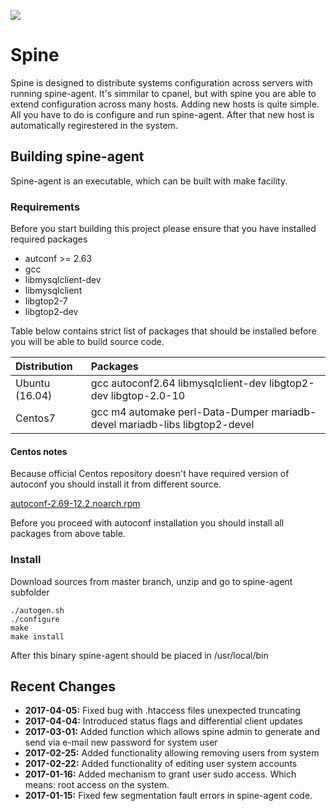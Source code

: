  ![](https://api.travis-ci.org/kkrolikowski/spine.svg?branch=master)
# Spine
Spine is designed to distribute systems configuration across servers with running spine-agent. It's simmilar to cpanel, but with spine you are able to extend configuration across many hosts.
Adding new hosts is quite simple. All you have to do is configure and run spine-agent. After that new host is automatically regirestered in the system.
## Building spine-agent
Spine-agent is an executable, which can be built with make facility.
### Requirements
Before you start building this project please ensure that you have installed required packages
- autconf >= 2.63
- gcc
- libmysqlclient-dev
- libmysqlclient
- libgtop2-7
- libgtop2-dev

Table below contains strict list of packages that should be installed before you will be able to build source code.

| **Distribution** | **Packages**                                                               |
|:-----------------|:---------------------------------------------------------------------------|
| Ubuntu (16.04)   | gcc autoconf2.64 libmysqlclient-dev libgtop2-dev libgtop-2.0-10            |
| Centos7          | gcc m4 automake perl-Data-Dumper mariadb-devel mariadb-libs libgtop2-devel |

#### Centos notes
Because official Centos repository doesn't have required version of autoconf you should install it from different source.

[autoconf-2.69-12.2.noarch.rpm](ftp://ftp.pbone.net/mirror/ftp5.gwdg.de/pub/opensuse/repositories/home:/monkeyiq:/centos6updates/CentOS_CentOS-6/noarch/autoconf-2.69-12.2.noarch.rpm)

Before you proceed with autoconf installation you should install all packages from above table.

### Install
Download sources from master branch, unzip and go to spine-agent subfolder
```
./autogen.sh
./configure
make
make install
```
After this binary spine-agent should be placed in /usr/local/bin

## Recent Changes
- **2017-04-05:** Fixed bug with .htaccess files unexpected truncating
- **2017-04-04:** Introduced status flags and differential client updates
- **2017-03-01:** Added function which allows spine admin to generate and send via e-mail new password for system user
- **2017-02-25:** Added functionality allowing removing users from system
- **2017-02-22:** Added functionality of editing user system accounts
- **2017-01-16:** Added mechanism to grant user sudo access. Which means: root access on the system.
- **2017-01-15:** Fixed few segmentation fault errors in spine-agent code.
